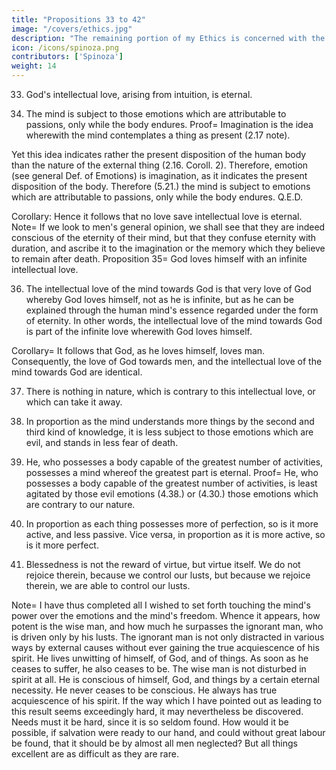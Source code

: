 ```yaml
---
title: "Propositions 33 to 42"
image: "/covers/ethics.jpg"
description: "The remaining portion of my Ethics is concerned with the way leading to freedom"
icon: /icons/spinoza.png
contributors: ['Spinoza']
weight: 14
---
```




33. God's intellectual love, arising from intuition, is eternal. 

34. The mind is subject to those emotions which are attributable to passions, only while the body endures. Proof=  Imagination is the idea wherewith the mind contemplates a thing as present (2.17 note).

Yet this idea indicates rather the present disposition of the human body than the nature of the external thing (2.16. Coroll. 2).
Therefore, emotion (see general Def. of Emotions) is imagination, as it indicates the present disposition of the body.
Therefore (5.21.) the mind is subject to emotions which are attributable to passions, only while the body endures. Q.E.D.


Corollary: Hence it follows that no love save intellectual love is eternal. Note=  If we look to men's general opinion, we shall see that they are indeed conscious of the eternity of their mind, but that they confuse eternity with duration, and ascribe it to the imagination or the memory which they believe to remain after death. Proposition 35=  God loves himself with an infinite intellectual love. 

36. The intellectual love of the mind towards God is that very love of God whereby God loves himself, not as he is infinite, but as he can be explained through the human mind's essence regarded under the form of eternity.
In other words, the intellectual love of the mind towards God is part of the infinite love wherewith God loves himself.


Corollary=  It follows that God, as he loves himself, loves man.
Consequently, the love of God towards men, and the intellectual love of the mind towards God are identical.


37. There is nothing in nature, which is contrary to this intellectual love, or which can take it away. 


38. In proportion as the mind understands more things by the second and third kind of knowledge, it is less subject to those emotions which are evil, and stands in less fear of death. 


39. He, who possesses a body capable of the greatest number of activities, possesses a mind whereof the greatest part is eternal. Proof=  He, who possesses a body capable of the greatest number of activities, is least agitated by those evil emotions (4.38.) or (4.30.) those emotions which are contrary to our nature.


40. In proportion as each thing possesses more of perfection, so is it more active, and less passive.
Vice versa, in proportion as it is more active, so is it more perfect.

42. Blessedness is not the reward of virtue, but virtue itself. We do not rejoice therein, because we control our lusts, but because we rejoice therein, we are able to control our lusts. 

Note=  I have thus completed all I wished to set forth touching the mind's power over the emotions and the mind's freedom.
Whence it appears, how potent is the wise man, and how much he surpasses the ignorant man, who is driven only by his lusts.
The ignorant man is not only distracted in various ways by external causes without ever gaining the true acquiescence of his spirit.
He lives unwitting of himself, of God, and of things.
As soon as he ceases to suffer, he also ceases to be.
The wise man is not disturbed in spirit at all.
He is conscious of himself, God, and things by a certain eternal necessity.
He never ceases to be conscious.
He always has true acquiescence of his spirit.
If the way which I have pointed out as leading to this result seems exceedingly hard, it may nevertheless be discovered.
Needs must it be hard, since it is so seldom found.
How would it be possible, if salvation were ready to our hand, and could without great labour be found, that it should be by almost all men neglected?
But all things excellent are as difficult as they are rare.
